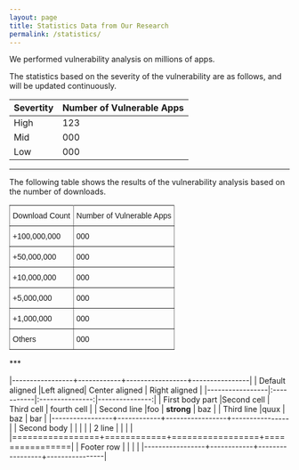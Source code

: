```yaml
---
layout: page
title: Statistics Data from Our Research
permalink: /statistics/
---
```


We performed vulnerability analysis on millions of apps.

The statistics based on the severity of the vulnerability are as follows, and will be updated continuously.

| Severtity | Number of Vulnerable Apps |
|-----------|---------------------------|
| High      | 123                       |
| Mid       | 000                       |
| Low       | 000                       |

***

The following table shows the results of the vulnerability analysis based on the number of downloads.

<style type="text/css">
.tg  {border-collapse:collapse;border-spacing:0;}
.tg td{font-family:Arial, sans-serif;font-size:14px;padding:10px 5px;border-style:solid;border-width:1px;overflow:hidden;word-break:normal;border-color:black;}
.tg th{font-family:Arial, sans-serif;font-size:14px;font-weight:normal;padding:10px 5px;border-style:solid;border-width:1px;overflow:hidden;word-break:normal;border-color:black;}
.tg .tg-0pky{border-color:inherit;text-align:left;vertical-align:top}
</style>
<table class="tg">
  <tr>
    <th class="tg-0pky">Download Count</th>
    <th class="tg-0pky">Number of Vulnerable Apps</th>
  </tr>
  <tr>
    <td class="tg-0pky">+100,000,000</td>
    <td class="tg-0pky">000</td>
  </tr>
  <tr>
    <td class="tg-0pky">+50,000,000</td>
    <td class="tg-0pky">000</td>
  </tr>
  <tr>
    <td class="tg-0pky">+10,000,000</td>
    <td class="tg-0pky">000</td>
  </tr>
  <tr>
    <td class="tg-0pky">+5,000,000</td>
    <td class="tg-0pky">000</td>
  </tr>
  <tr>
    <td class="tg-0pky">+1,000,000</td>
    <td class="tg-0pky">000</td>
  </tr>
  <tr>
    <td class="tg-0pky">Others</td>
    <td class="tg-0pky">000</td>
  </tr>
</table>
***


|-----------------+------------+-----------------+----------------|
| Default aligned |Left aligned| Center aligned  | Right aligned  |
|-----------------|:-----------|:---------------:|---------------:|
| First body part |Second cell | Third cell      | fourth cell    |
| Second line     |foo         | **strong**      | baz            |
| Third line      |quux        | baz             | bar            |
|-----------------+------------+-----------------+----------------|
| Second body     |            |                 |                |
| 2 line          |            |                 |                |
|=================+============+=================+================|
| Footer row      |            |                 |                |
|-----------------+------------+-----------------+----------------|